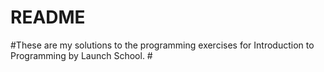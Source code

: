 # README #

#These are my solutions to the programming exercises for Introduction to Programming by Launch School. #